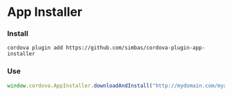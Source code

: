 App Installer
===


### Install

```
cordova plugin add https://github.com/simbas/cordova-plugin-app-installer
```


### Use

```javascript
window.cordova.AppInstaller.downloadAndInstall("http://mydomain.com/myapp.apk");
```